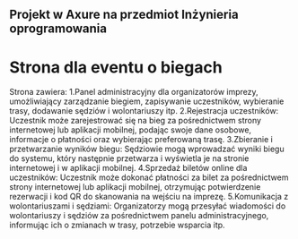 ## Projekt w Axure na przedmiot Inżynieria oprogramowania

# Strona dla eventu o biegach

Strona zawiera:
1.Panel administracyjny dla organizatorów imprezy, umożliwiający zarządzanie biegiem, zapisywanie uczestników, wybieranie trasy, dodawanie sędziów i wolontariuszy itp.
2.Rejestracja uczestników: Uczestnik może zarejestrować się na bieg za pośrednictwem strony internetowej lub aplikacji mobilnej, podając swoje dane osobowe, informacje o płatności oraz wybierając preferowaną trasę.
3.Zbieranie i przetwarzanie wyników biegu: Sędziowie mogą wprowadzać wyniki biegu do systemu, który następnie przetwarza i wyświetla je na stronie internetowej i w aplikacji mobilnej.
4.Sprzedaż biletów online dla uczestników: Uczestnik może dokonać płatności za bilet za pośrednictwem strony internetowej lub aplikacji mobilnej, otrzymując potwierdzenie rezerwacji i kod QR do skanowania na wejściu na imprezę.
5.Komunikacja z wolontariuszami i sędziami: Organizatorzy mogą przesyłać wiadomości do wolontariuszy i sędziów za pośrednictwem panelu administracyjnego, informując ich o zmianach w trasy, potrzebie wsparcia itp.
